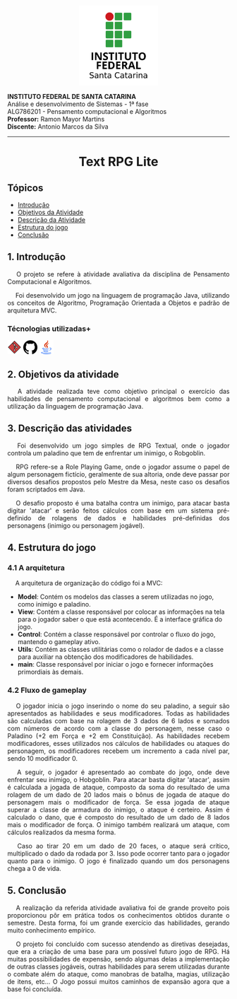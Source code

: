 <p align="center">
<img src="/Images/ifsc-logo.png" width="180" height="180">
</p>

**INSTITUTO FEDERAL DE SANTA CATARINA**  
Análise e desenvolvimento de Sistemas - 1ª fase  
ALG786201 - Pensamento computacional e Algoritmos  
**Professor:** Ramon Mayor Martins  
**Discente:**  Antonio Marcos da Silva

---

<h1 align="center">Text RPG Lite</h1>

## Tópicos

- [Introdução](#1-introdução)
- [Objetivos da Atividade](#2-objetivos-da-atividade)
- [Descrição da Atividade](#3-descrição-das-atividades)
- [Estrutura do jogo](#4-estrutura-do-jogo)
- [Conclusão](#5-conclusão)

## 1. Introdução

<p align="justify"> &emsp; O projeto se refere à atividade avaliativa da disciplina de Pensamento Computacional e Algoritmos.</p>
<p align="justify"> &emsp; Foi desenvolvido um jogo na linguagem de programação Java, utilizando os conceitos de Algoritmo, Programação Orientada a Objetos e padrão de arquitetura MVC.</p>

### Técnologias utilizadas+
<p display="inline-block">
<img width="32" src="/Images/git.png" alt="GitLogo.png">
<img width="32" src="/Images/github(1).png" alt="GitHubLogo.png">
<img width="32" src="/Images/java.png" alt="JavaLogo.png">
</p>

## 2. Objetivos da atividade

<p align="justify"> &emsp; A atividade realizada teve como objetivo principal o exercício das habilidades de pensamento computacional e algoritmos bem como a utilização da linguagem de programação Java.</p>

## 3. Descrição das atividades

<p align="justify"> &emsp; Foi desenvolvido um jogo simples de RPG Textual, onde o jogador controla um paladino que tem de enfrentar um inimigo, o Robgoblin.</p>
<p align="justify"> &emsp; RPG refere-se a Role Playing Game, onde o jogador assume o papel de algum personagem fictício, geralmente de sua altoria, onde deve passar por diversos desafios propostos pelo Mestre da Mesa, neste caso os desafios foram scriptados em Java.</p>
<p align="justify"> &emsp; O desafio proposto é uma batalha contra um inimigo, para atacar basta digitar 'atacar' e serão feitos cálculos com base em um sistema pré-definido de rolagens de dados e habilidades pré-definidas dos personagens (inimigo ou personagem jogável).</p>

## 4. Estrutura do jogo

### 4.1 A arquitetura

<p align="justify"> &emsp; A arquitetura de organização do código foi a MVC:</p>

- **Model**: Contém os modelos das classes a serem utilizadas no jogo, como inimigo e paladino.
- **View**: Contém a classe responsável por colocar as informações na tela para o jogador saber o que está acontecendo. É a interface gráfica do jogo.
- **Control**: Contém a classe responsável por controlar o fluxo do jogo, mantendo o gameplay ativo.
- **Utils**: Contém as classes utilitárias como o rolador de dados e a classe para auxiliar na obtenção dos modificadores de habilidades.
- **main**: Classe responsável por iniciar o jogo e fornecer informações primordiais às demais.

### 4.2 Fluxo de gameplay

<p align="justify"> &emsp; O jogador inicia o jogo inserindo o nome do seu paladino, a seguir são apresentados as habilidades e seus modificadores. Todas as habilidades são calculadas com base na rolagem de 3 dados de 6 lados e somados com números de acordo com a classe do personagem, nesse caso o Paladino (+2 em Força e +2 em Constituição). As habilidades recebem modificadores, esses utilizados nos cálculos de habilidades ou ataques do personagem, os modificadores recebem um incremento a cada nível par, sendo 10 modificador 0.</p>
<p align="justify"> &emsp; A seguir, o jogador é apresentado ao combate do jogo, onde deve enfrentar seu inimigo, o Hobgoblin. Para atacar basta digitar 'atacar', assim é calculada a jogada de ataque, composto da soma do resultado de uma rolagem de um dado de 20 lados mais o bônus de jogada de ataque do personagem mais o modificador de força. Se essa jogada de ataque superar a classe de armadura do inimigo, o ataque é certeiro. Assim é calculado o dano, que é composto do resultado de um dado de 8 lados mais o modificador de força. O inimigo também realizará um ataque, com cálculos realizados da mesma forma.</p>
<p align="justify"> &emsp; Caso ao tirar 20 em um dado de 20 faces, o ataque será crítico, multiplicado o dado da rodada por 3. Isso pode ocorrer tanto para o jogador quanto para o inimigo. O jogo é finalizado quando um dos personagens chega a 0 de vida.</p>

## 5. Conclusão

<p align="justify"> &emsp; A realização da referida atividade avaliativa foi de grande proveito pois proporcionou pôr em prática todos os conhecimentos obtidos durante o semestre. Desta forma, foi um grande exercício das habilidades, gerando muito conhecimento empírico.</p>
<p align="justify"> &emsp; O projeto foi concluído com sucesso atendendo as diretivas desejadas, que era a criação de uma base para um possível futuro jogo de RPG. Há muitas possibilidades de expensão, sendo algumas delas a implementação de outras classes jogáveis, outras habilidades para serem utilizadas durante o combate além do ataque, como manobras de batalha, magias, utilização de itens, etc... O Jogo possui muitos caminhos de expansão agora que a base foi concluída.</p>
